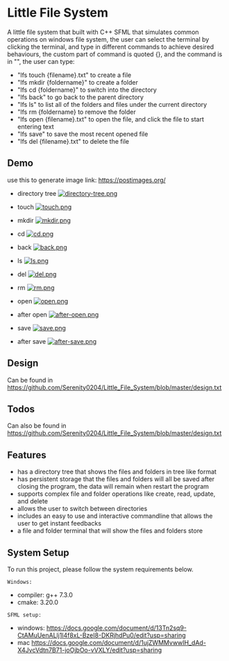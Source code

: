 
# Little File System
A little file system that built with C++ SFML that simulates common operations on windows file system,
the user can select the terminal by clicking the terminal, and type in different commands to achieve 
desired behaviours, the custom part of command is quoted {}, and the command is in "", the user can type:

* "lfs touch {filename}.txt" to create a file
* "lfs mkdir {foldername}" to create a folder
* "lfs cd {foldername}" to switch into the directory
* "lfs back" to go back to the parent directory
* "lfs ls" to list all of the folders and files under the current directory
* "lfs rm {foldername} to remove the folder
* "lfs open {filename}.txt" to open the file, and click the file to start entering text
* "lfs save" to save the most recent opened file
* "lfs del {filename}.txt" to delete the file

## Demo
use this to generate image link: https://postimages.org/

* directory tree
[![directory-tree.png](https://i.postimg.cc/3R5mB8XT/directory-tree.png)](https://postimg.cc/Mc5nZ83P) 

* touch
[![touch.png](https://i.postimg.cc/3NNJW8xn/touch.png)](https://postimg.cc/p5Nt6t8F)
* mkdir
[![mkdir.png](https://i.postimg.cc/bvfJLfmw/mkdir.png)](https://postimg.cc/NKbBfSh3)

* cd
[![cd.png](https://i.postimg.cc/8PW9V81v/cd.png)](https://postimg.cc/564nwRQ9)
* back
[![back.png](https://i.postimg.cc/PxxQfDYc/back.png)](https://postimg.cc/sBkhwvn9)

* ls
[![ls.png](https://i.postimg.cc/qv3q8vXF/ls.png)](https://postimg.cc/HrTTmHN0)

* del
[![del.png](https://i.postimg.cc/15T4nq66/del.png)](https://postimg.cc/ykm72WLY)
* rm
[![rm.png](https://i.postimg.cc/jj6jF31Q/rm.png)](https://postimg.cc/KKzFKfxR)

* open
[![open.png](https://i.postimg.cc/1t9zhchx/open.png)](https://postimg.cc/rdPT54wg)
* after open
[![after-open.png](https://i.postimg.cc/h42Xnwt2/after-open.png)](https://postimg.cc/QVW8kf57)

* save
[![save.png](https://i.postimg.cc/3RnxK4Yk/save.png)](https://postimg.cc/47HgP3KG)

* after save
[![after-save.png](https://i.postimg.cc/VL5dkRSm/after-save.png)](https://postimg.cc/F759P0gB)



## Design
Can be found in https://github.com/Serenity0204/Little_File_System/blob/master/design.txt
## Todos
Can also be found in https://github.com/Serenity0204/Little_File_System/blob/master/design.txt
## Features
- has a directory tree that shows the files and folders in tree like format
- has persistent storage that the files and folders will all be saved after closing the program, the data will remain when restart the program
- supports complex file and folder operations like create, read, update, and delete
- allows the user to switch between directories
- includes an easy to use and interactive commandline that allows the user to get instant feedbacks
- a file and folder terminal that will show the files and folders store



## System Setup

To run this project, please follow the system requirements below.


`Windows: `
  - compiler: g++ 7.3.0 
  - cmake: 3.20.0

`SFML setup: `
  - windows: https://docs.google.com/document/d/13Tn2sq9-CtAMuUenALlj1l4f8xL-BzeI8-DKRjhdPu0/edit?usp=sharing
  - mac https://docs.google.com/document/d/1ujZWMMvwwIH_dAd-X4JvcVdtn7B71-joOjbOo-vVXLY/edit?usp=sharing
